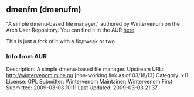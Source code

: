## dmenfm (dmenufm)

"A simple dmenu-based file manager," authored by Wintervenom on the Arch User Repository. You can find it in the AUR [here](https://aur.archlinux.org/packages/dmenfm/).

This is just a fork of it with a fix/tweak or two.

### Info from AUR

Description:  A simple dmenu-based file manager.
Upstream URL:   http://wintervenom.mine.nu [non-working link as of 03/18/13]
Category:   x11
License:  GPL
Submitter:  Wintervenom
Maintainer:   Wintervenom
First Submitted:  2009-03-03 10:11
Last Updated:   2009-03-03 21:37
